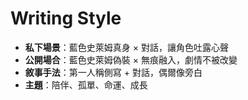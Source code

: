 # Writing Style

- **私下場景**：藍色史萊姆真身 × 對話，讓角色吐露心聲
- **公開場合**：藍色史萊姆偽裝 × 無痕融入，劇情不被改變
- **敘事手法**：第一人稱側寫 + 對話，偶爾像旁白
- **主題**：陪伴、孤單、命運、成長
